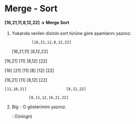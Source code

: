 # Merge - Sort 

#### [16,21,11,8,12,22] -> Merge Sort

1. Yukarıda verilen dizinin sort türüne göre aşamlarını yazınız.

                [16,21,11,8,12,22]
                                
     [16,21,11]                  [8,12,22]
                                      
  [16,21]   [11]               [8,12]   [22]
                               
[16] [21]   [11]              [8] [12]  [22]
    
[16,21]     [11]               [8,12]   [22]
    
    [11,16,21]                  [8,12,22]
    
               [8,11,12,16,21,22]


2. Big - O gösterimini yazınız.

    : O(nlogn)